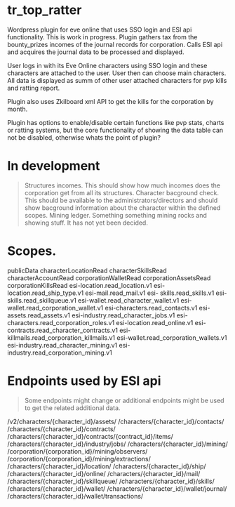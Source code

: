 # tr_top_ratter
Wordpress plugin  for eve online that uses SSO login and ESI api functionality. This is work in progress.
Plugin gathers tax from the bounty_prizes incomes of the journal records for corporation. Calls ESI api and acquires the journal data to be processed and displayed.

User logs in with its Eve Online characters using SSO login and these characters are attached to the user. User then can choose main characters. All data is displayed as summ of other user attached characters for pvp kills and ratting report.

Plugin also uses Zkilboard xml API to get the kills for the corporation by month.

Plugin has options to enable/disable certain functions like pvp stats, charts or ratting systems, but the core functionality of showing the data table can not be disabled, otherwise whats the point of plugin?

# In development
> Structures incomes. This should show how much incomes does the corporation get from all its structures.
> Character bacground check. This should be available to the administrators/directors and should show bacground information about the character within the defined scopes.
> Mining ledger. Something something mining rocks and showing stuff. It has not yet been decided.


# Scopes. 
publicData characterLocationRead characterSkillsRead characterAccountRead corporationWalletRead corporationAssetsRead 
corporationKillsRead esi-location.read_location.v1 esi-location.read_ship_type.v1 esi-mail.read_mail.v1 esi-
skills.read_skills.v1 esi-skills.read_skillqueue.v1 esi-wallet.read_character_wallet.v1 esi-wallet.read_corporation_wallet.v1 
esi-characters.read_contacts.v1 esi-assets.read_assets.v1 esi-industry.read_character_jobs.v1 esi-
characters.read_corporation_roles.v1 esi-location.read_online.v1 esi-contracts.read_character_contracts.v1 esi-
killmails.read_corporation_killmails.v1 esi-wallet.read_corporation_wallets.v1 esi-industry.read_character_mining.v1 esi-
industry.read_corporation_mining.v1

# Endpoints used by ESI api
> Some endpoints might change or additional endpoints might be used to get the related additional data.

/v2/characters/{character_id}/assets/
/characters/{character_id}/contacts/
/characters/{character_id}/contracts/
/characters/{character_id}/contracts/{contract_id}/items/
/characters/{character_id}/industry/jobs/
/characters/{character_id}/mining/
/corporation/{corporation_id}/mining/observers/
/corporation/{corporation_id}/mining/extractions/
/characters/{character_id}/location/
/characters/{character_id}/ship/
/characters/{character_id}/online/
/characters/{character_id}/mail/
/characters/{character_id}/skillqueue/
/characters/{character_id}/skills/
/characters/{character_id}/wallet/
/characters/{character_id}/wallet/journal/
/characters/{character_id}/wallet/transactions/
